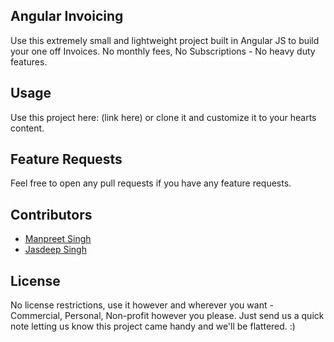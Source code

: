 ## Angular Invoicing

Use this extremely small and lightweight project built in Angular JS to build your one off Invoices. No monthly fees, No Subscriptions - No heavy duty features.

## Usage

Use this project here: (link here) or clone it and customize it to your hearts content.

## Feature Requests

Feel free to open any pull requests if you have any feature requests.

## Contributors

* [Manpreet Singh](http://github.com/manpreetrules)
* [Jasdeep Singh](http://jasdeep.ca)

## License

No license restrictions, use it however and wherever you want - Commercial, Personal, Non-profit however you please. Just send us a quick note letting us know this project came handy and we'll be flattered. :)